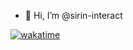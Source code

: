 - 👋 Hi, I’m @sirin-interact

[![wakatime](https://wakatime.com/badge/user/8cda7df5-3ef3-4a56-bd2a-8e227d8cb0cc.svg)](https://wakatime.com/@8cda7df5-3ef3-4a56-bd2a-8e227d8cb0cc)
